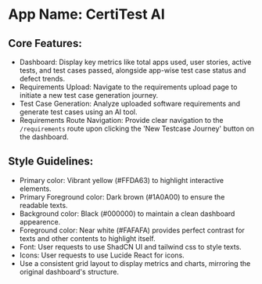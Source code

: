 # **App Name**: CertiTest AI

## Core Features:

- Dashboard: Display key metrics like total apps used, user stories, active tests, and test cases passed, alongside app-wise test case status and defect trends.
- Requirements Upload: Navigate to the requirements upload page to initiate a new test case generation journey.
- Test Case Generation: Analyze uploaded software requirements and generate test cases using an AI tool.
- Requirements Route Navigation: Provide clear navigation to the `/requirements` route upon clicking the 'New Testcase Journey' button on the dashboard.

## Style Guidelines:

- Primary color: Vibrant yellow (#FFDA63) to highlight interactive elements.
- Primary Foreground color: Dark brown (#1A0A00) to ensure the readable texts.
- Background color: Black (#000000) to maintain a clean dashboard appearence.
- Foreground color: Near white (#FAFAFA) provides perfect contrast for texts and other contents to highlight itself.
- Font: User requests to use ShadCN UI and tailwind css to style texts.
- Icons: User requests to use Lucide React for icons.
- Use a consistent grid layout to display metrics and charts, mirroring the original dashboard's structure.
